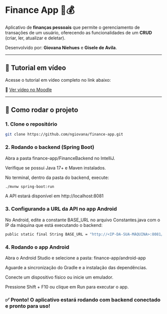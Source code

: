 # Finance App 📱💰

Aplicativo de **finanças pessoais** que permite o gerenciamento de transações de um usuário, oferecendo as funcionalidades de um **CRUD** (criar, ler, atualizar e deletar).

Desenvolvido por: **Giovana Niehues** e **Gisele de Avila**.

---

## 🎥 Tutorial em vídeo

Acesse o tutorial em vídeo completo no link abaixo:

🔗 [Ver vídeo no Moodle](https://moodle.joinville.udesc.br/mod/assign/view.php?id=290340)

---

## 🚀 Como rodar o projeto

### 1. Clone o repositório

```bash
git clone https://github.com/ngiovana/finance-app.git
```

### 2. Rodando o backend (Spring Boot)
Abra a pasta finance-app/FinanceBackend no IntelliJ.

Verifique se possui Java 17+ e Maven instalados.

No terminal, dentro da pasta do backend, execute:

```bash
./mvnw spring-boot:run
```
A API estará disponível em http://localhost:8081

### 3. Configurando a URL da API no app Android
No Android, edite a constante BASE_URL no arquivo Constantes.java com o IP da máquina que está executando o backend:

```bash
public static final String BASE_URL = "http://<IP-DA-SUA-MÁQUINA>:8081/";
```

### 4. Rodando o app Android
Abra o Android Studio e selecione a pasta: finance-app/android-app

Aguarde a sincronização do Gradle e a instalação das dependências.

Conecte um dispositivo físico ou inicie um emulador.

Pressione Shift + F10 ou clique em Run para executar o app.

### ✅ Pronto! O aplicativo estará rodando com backend conectado e pronto para uso!
